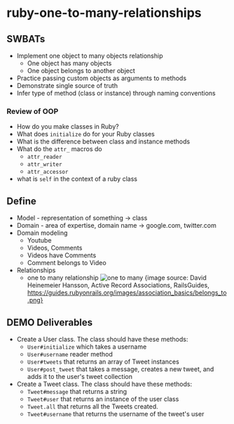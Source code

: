 
# ruby-one-to-many-relationships

## SWBATs

* Implement one object to many objects relationship
  * One object has many objects
  * One object belongs to another object
* Practice passing custom objects as arguments to methods
* Demonstrate single source of truth
* Infer type of method \(class or instance\) through naming conventions

### Review of OOP 
* How do you make classes in Ruby?
* What does `initialize` do for your Ruby classes 
* What is the difference between class and instance methods 
* What do the `attr_` macros do
    - `attr_reader`
    - `attr_writer`
    - `attr_accessor`
* what is `self` in the context of a ruby class

## Define 
* Model - representation of something -> class
* Domain - area of expertise, domain name -> google.com, twitter.com
* Domain modeling 
    - Youtube
    - Videos, Comments
    - Videos have Comments
    - Comment belongs to Video 
* Relationships 
    - one to many relationship 
    ![one to many](https://guides.rubyonrails.org/images/association_basics/belongs_to.png) {image source: David Heinemeier Hansson, Active Record Associations, RailsGuides, https://guides.rubyonrails.org/images/association_basics/belongs_to.png}


## DEMO Deliverables 
* Create a User class. The class should have these methods:
  * `User#initialize` which takes a username
  * `User#username` reader method
  * `User#tweets` that returns an array of Tweet instances
  * `User#post_tweet` that takes a message, creates a new tweet, and adds it to the user's tweet collection
* Create a Tweet class. The class should have these methods:
  * `Tweet#message` that returns a string
  * `Tweet#user` that returns an instance of the user class
  * `Tweet.all` that returns all the Tweets created.
  * `Tweet#username` that returns the username of the tweet's user